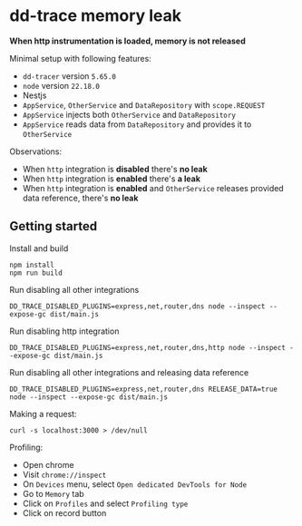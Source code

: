 # dd-trace memory leak

**When http instrumentation is loaded, memory is not released**

Minimal setup with following features:

- `dd-tracer` version `5.65.0`
- `node` version `22.18.0`
- Nestjs
- `AppService`, `OtherService` and `DataRepository` with `scope.REQUEST`
- `AppService` injects both `OtherService` and `DataRepository`
- `AppService` reads data from `DataRepository` and provides it to `OtherService`

Observations:

- When `http` integration is **disabled** there's **no leak**
- When `http` integration is **enabled** there's **a leak**
- When `http` integration is **enabled** and `OtherService` releases provided data reference, there's **no leak**

## Getting started

Install and build

```
npm install
npm run build
```

Run disabling all other integrations

```
DD_TRACE_DISABLED_PLUGINS=express,net,router,dns node --inspect --expose-gc dist/main.js
```

Run disabling http integration

```
DD_TRACE_DISABLED_PLUGINS=express,net,router,dns,http node --inspect --expose-gc dist/main.js
```

Run disabling all other integrations and releasing data reference

```
DD_TRACE_DISABLED_PLUGINS=express,net,router,dns RELEASE_DATA=true node --inspect --expose-gc dist/main.js
```

Making a request:

```
curl -s localhost:3000 > /dev/null
```

Profiling:

- Open chrome
- Visit `chrome://inspect`
- On `Devices` menu, select `Open dedicated DevTools for Node`
- Go to `Memory` tab
- Click on `Profiles` and select `Profiling type`
- Click on record button
